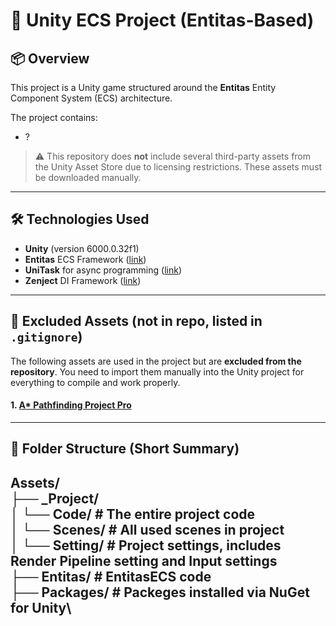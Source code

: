 # 🧠 Unity ECS Project (Entitas-Based)

## 📦 Overview

This project is a Unity game structured around the **Entitas** Entity Component System (ECS) architecture.

The project contains:

- ?

> ⚠️ This repository does **not** include several third-party assets from the Unity Asset Store due to licensing restrictions. These assets must be downloaded manually.

---

## 🛠 Technologies Used

- **Unity** (version 6000.0.32f1)
- **Entitas** ECS Framework ([link](https://github.com/sschmid/Entitas))
- **UniTask** for async programming ([link](https://github.com/Cysharp/UniTask))
- **Zenject** DI Framework ([link](https://github.com/modesttree/Zenject))

---

## 🔌 Excluded Assets (not in repo, listed in `.gitignore`)

The following assets are used in the project but are **excluded from the repository**. You need to import them manually into the Unity project for everything to compile and work properly.

#### 1. [A* Pathfinding Project Pro](https://assetstore.unity.com/packages/tools/behavior-ai/a-pathfinding-project-pro-87744)

---

## 🧩 Folder Structure (Short Summary)

Assets/\
├── _Project/\
│   └── Code/ # The entire project code\
│   └── Scenes/ # All used scenes in project\
│   └── Setting/ # Project settings, includes Render Pipeline setting and  Input settings\
├── Entitas/ # EntitasECS code\
├── Packages/ # Packeges installed via NuGet for Unity\
---